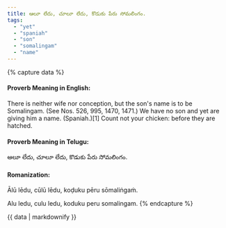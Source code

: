 ```yaml
---
title: ఆలూ లేదు, చూలూ లేదు, కొడుకు పేరు సోమలింగం.
tags:
  - "yet"
  - "spaniah"
  - "son"
  - "somalingam"
  - "name"
---
```


{% capture data %}
#### Proverb Meaning in English:
There is neither wife nor conception, but the son's name is to be Somalingam.
(See Nos. 526, 995, 1470, 1471.)
We have no son and yet are giving him a name. (Spaniah.)[1]
Count not your chicken: before they are hatched.

#### Proverb Meaning in Telugu:
ఆలూ లేదు, చూలూ లేదు, కొడుకు పేరు సోమలింగం.

#### Romanization:
Ālū lēdu, cūlū lēdu, koḍuku pēru sōmaliṅgaṁ.

Alu ledu, culu ledu, koduku peru somalingam.
{% endcapture %}

{{ data | markdownify }}

